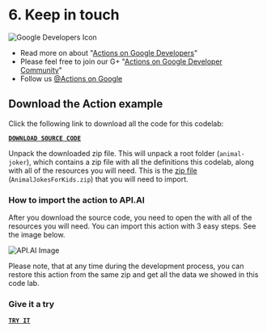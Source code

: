 # 6. Keep in touch

![Google Developers Icon](https://codelabs.developers.google.com/codelabs/your-first-kids-action-on-google/img/38c13597db67e5c.png)

*   Read more on about "[Actions on Google Developers](https://developers.google.com/actions)"
*   Please feel free to join our G+ "[Actions on Google Developer Community](https://g.co/actionsdev?kids-codelab-io17)"
*   Follow us [@Actions on Google](https://twitter.com/actionsongoogle)

## Download the Action example

Click the following link to download all the code for this codelab:

[**`DOWNLOAD SOURCE CODE`**](https://github.com/greenido/animal-joker)

Unpack the downloaded zip file. This will unpack a root folder (`animal-joker`), which contains a zip file with all the definitions this codelab, along with all of the resources you will need. This is the [zip file](https://github.com/greenido/animal-joker/blob/master/AnimalJokesForKids.zip) (`AnimalJokesForKids.zip`) that you will need to import.

### How to import the action to API.AI

After you download the source code, you need to open the with all of the resources you will need. You can import this action with 3 easy steps. See the image below.

![API.AI Image](https://codelabs.developers.google.com/codelabs/your-first-kids-action-on-google/img/8c8b0571e089aa45.png)

Please note, that at any time during the development process, you can restore this action from the same zip and get all the data we showed in this code lab.

### Give it a try

[**`TRY IT`**](https://bot.api.ai/animal-joker)
